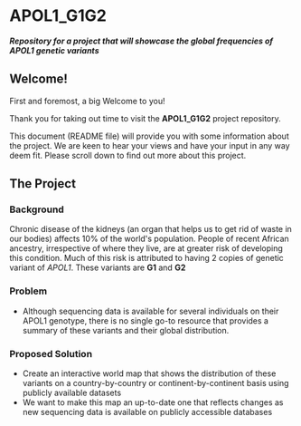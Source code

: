 # APOL1_G1G2
***Repository for a project that will showcase the global frequencies of APOL1 genetic variants***

## Welcome!

First and foremost, a big Welcome to you!

Thank you for taking out time to visit the **APOL1_G1G2** project repository.

This document (README file) will provide you with some information about the project. We are keen to hear your views and have your input in any way deem fit. Please scroll down to find out more about this project.

## The Project

### Background

Chronic disease of the kidneys (an organ that helps us to get rid of waste in our bodies) affects 10% of the world's population. People of recent African ancestry, irrespective of where they live, are at greater risk of developing this condition. Much of this risk is attributed to having 2 copies of genetic variant of *APOL1*. These variants are **G1** and **G2**

### Problem
  - Although sequencing data is available for several individuals on their APOL1 genotype, there is no single go-to resource that provides a summary of these variants and their global distribution.


### Proposed Solution
  - Create an interactive world map that shows the distribution of these variants on a country-by-country or continent-by-continent basis using publicly available datasets
  - We want to make this map an up-to-date one that reflects changes as new sequencing data is available on publicly accessible databases




